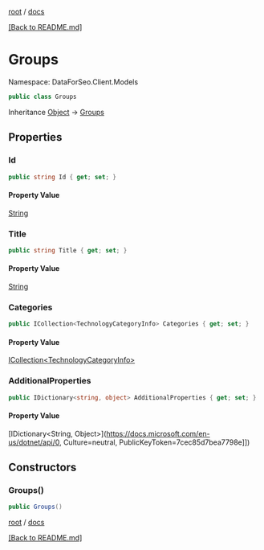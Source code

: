 [root](./../ "root") / [docs](./ "docs")

[[Back to README.md]](./../README.md "[Back to README.md]")

# Groups

Namespace: DataForSeo.Client.Models

```csharp
public class Groups
```

Inheritance [Object](https://docs.microsoft.com/en-us/dotnet/api/Object) → [Groups](./Groups.md)

## Properties

### **Id**

```csharp
public string Id { get; set; }
```

#### Property Value

[String](https://docs.microsoft.com/en-us/dotnet/api/String)<br>

### **Title**

```csharp
public string Title { get; set; }
```

#### Property Value

[String](https://docs.microsoft.com/en-us/dotnet/api/String)<br>

### **Categories**

```csharp
public ICollection<TechnologyCategoryInfo> Categories { get; set; }
```

#### Property Value

[ICollection&lt;TechnologyCategoryInfo&gt;](./TechnologyCategoryInfo.md)<br>

### **AdditionalProperties**

```csharp
public IDictionary<string, object> AdditionalProperties { get; set; }
```

#### Property Value

[IDictionary&lt;String, Object&gt;](https://docs.microsoft.com/en-us/dotnet/api/0, Culture=neutral, PublicKeyToken=7cec85d7bea7798e]])<br>

## Constructors

### **Groups()**

```csharp
public Groups()
```

[root](./../ "root") / [docs](./ "docs")

[[Back to README.md]](./../README.md "[Back to README.md]")